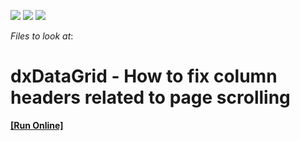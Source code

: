 <!-- default badges list -->
![](https://img.shields.io/endpoint?url=https://codecentral.devexpress.com/api/v1/VersionRange/128583180/19.2.11%2B)
[![](https://img.shields.io/badge/Open_in_DevExpress_Support_Center-FF7200?style=flat-square&logo=DevExpress&logoColor=white)](https://supportcenter.devexpress.com/ticket/details/T366788)
[![](https://img.shields.io/badge/📖_How_to_use_DevExpress_Examples-e9f6fc?style=flat-square)](https://docs.devexpress.com/GeneralInformation/403183)
<!-- default badges end -->
<!-- default file list -->
*Files to look at*:

<!-- default file list end -->
# dxDataGrid - How to fix column headers related to page scrolling
<!-- run online -->
**[[Run Online]](https://codecentral.devexpress.com/t366788/)**
<!-- run online end -->

<br/>


